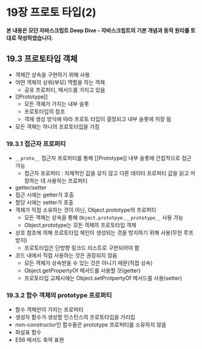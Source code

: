 # 19장 프로토 타입(2)

**본 내용은 모던 자바스크립트 Deep Dive - 자바스크립트의 기본 개념과 동작 원리를 토대로 작성하였습니다.**



## 19.3 프로토타입 객체

* 객체간 상속을 구현하기 위해 사용
* 어떤 객체의 상위(부모) 역할을 하는 객체
  * 공유 프로퍼티, 메서드를 가지고 있음
* [[Prototype]]
  * 모든 객체가 가지는 내부 슬롯
  * 프로토타입의 참조
  * 객체 생성 방식에 따라 프로토 타입이 결정되고 내부 슬롯에 저장 됨
* 모든 객체는 하나의 프로토타입을 가짐



### 19.3.1 접근자 프로퍼티

* `__proto__` 접근자 프로퍼티를 통해 [[Prototype]] 내부 슬롯에 간접적으로 접근 가능
  * 접근자 프로퍼티 : 자체적인 값을 갖지 않고 다른 데이터 프로퍼티 값을 읽고 저장하는 데 사용하는 프로퍼티
* getter/setter
* 접근 시에는 getter가 호출
* 할당 시에는 setter가 호출
* 객체가 직접 소유하는 것이 아닌, Object.prototype의 프로퍼티
  * 모든 객체는 상속을 통해 `Object.prototpye.__prototype__` 사용 가능
  * Object.prototype는 모든 객체의 프로토타입 객체
* 상호 참조에 의해 프로토타입 체인이 생성되는 것을 방지하기 위해 사용(무한 루프 방지)
  * 프로토타입은 단방향 링크드 리스트로 구현되어야 함
* 코드 내에서 직접 사용하는 것은 권장되지 않음
  * 모든 객체가 상속받을 수 있는 것은 아니기 때문(직접 상속)
  * Object.getPropertyOf 메서드를 사용할 것(getter)
  * 프로토타입 교체시에는 Object.setProtpertyOf 메서드를 사용(setter)



### 19.3.2 함수 객체의 prototype 프로퍼티

* 함수 객체만이 가지는 프로퍼티
* 생성자 함수가 생성할 인스턴스의 프로토타입을 가리킴
*  non-constructor인 함수들은 prototype 프로퍼티를 소유하지 않음
  * 화살표 함수
  * ES6 메서드 축약 표현